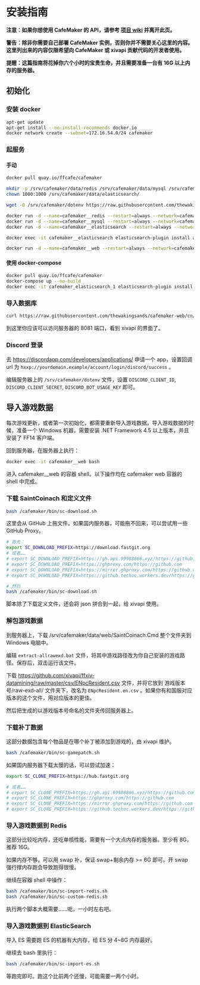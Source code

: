 # 安装指南

**注意：如果你想使用 CafeMaker 的 API，请参考 [项目 wiki](https://github.com/thewakingsands/cafemaker/wiki) 并离开此页。**

**警告：除非你需要自己部署 CafeMaker 实例，否则你并不需要关心这里的内容。这里列出来的内容仅限希望向 CafeMaker 或 xivapi 贡献代码的开发者使用。**

**提醒：这篇指南将花掉你六个小时的宝贵生命，并且需要准备一台有 16G 以上内存的服务器。**

## 初始化

### 安装 docker

```bash
apt-get update
apt-get install --no-install-recommends docker.io
docker network create --subnet=172.16.54.0/24 cafemaker 
```

### 起服务

#### 手动

```bash
docker pull quay.io/ffcafe/cafemaker

mkdir -p /srv/cafemaker/data/redis /srv/cafemaker/data/mysql /srv/cafemaker/data/elasticsearch /srv/cafemaker/data/web
chown 1000:1000 /srv/cafemaker/data/elasticsearch/

wget -O /srv/cafemaker/dotenv https://raw.githubusercontent.com/thewakingsands/cafemaker-web/cn/.env.dist

docker run -d --name=cafemaker__redis --restart=always --network=cafemaker -v /srv/cafemaker/data/redis:/data redis
docker run -d --name=cafemaker__mysql --restart=always --network=cafemaker -v /srv/cafemaker/data/mysql:/var/lib/mysql -e MYSQL_ROOT_PASSWORD=root mysql:5.7
docker run -d --name=cafemaker__elasticsearch --restart=always --network=cafemaker -e "discovery.type=single-node" -e "ES_JAVA_OPTS=-Xms4G -Xmx4G" -v /srv/cafemaker/data/elasticsearch:/usr/share/elasticsearch/data elasticsearch:6.8.1

docker exec -it cafemaker__elasticsearch elasticsearch-plugin install analysis-smartcn

docker run -d --name=cafemaker__web --restart=always --network=cafemaker -p 8081:80 -v /srv/cafemaker/data/web:/vagrant/data -v /srv/cafemaker/dotenv:/vagrant/.env quay.io/ffcafe/cafemaker
```

#### 使用 docker-compose

```bash
docker pull quay.io/ffcafe/cafemaker
docker-compose up --no-build
docker exec -it cafemaker_elasticsearch_1 elasticsearch-plugin install analysis-smartcn
```

### 导入数据库

```bash
curl https://raw.githubusercontent.com/thewakingsands/cafemaker-web/cn/vm/Database.sql | docker exec -i cafemaker__mysql mysql -uroot -proot
```

到这里你应该可以访问服务器的 8081 端口，看到 xivapi 的界面了。

### Discord 登录

去 https://discordapp.com/developers/applications/ 申请一个 app，设置回调 url 为 `hxxp://yourdomain.example/account/login/discord/success` 。

编辑服务器上的 `/srv/cafemaker/dotenv` 文件，设置 `DISCORD_CLIENT_ID`, `DISCORD_CLIENT_SECRET`, `DISCORD_BOT_USAGE_KEY` 即可。

## 导入游戏数据

每次游戏更新，或者第一次初始化，都需要重新导入游戏数据。导入游戏数据的时候，准备一个 Windows 机器，需要安装 .NET Framework 4.5 以上版本，并且安装了 FF14 客户端。

回到服务器，在服务器上执行：

```bash
docker exec -it cafemaker__web bash
```

进入 cafemaker__web 的容器 shell。以下操作均在 cafemaker web 容器的 shell 中完成。

### 下载 SaintCoinach 和定义文件

```bash
bash /cafemaker/bin/sc-download.sh
```

这里会从 GitHub 上拖文件。如果国内服务器，可能拖不回来，可以尝试用一些 GitHub Proxy。

```bash
# 首先：
export SC_DOWNLOAD_PREFIX=https://download.fastgit.org
# 或者……
# export SC_DOWNLOAD_PREFIX=https://gh.api.99988866.xyz/https://github.com
# export SC_DOWNLOAD_PREFIX=https://ghproxy.com/https://github.com
# export SC_DOWNLOAD_PREFIX=https://mirror.ghproxy.com/https://github.com
# export SC_DOWNLOAD_PREFIX=https://github.techoc.workers.dev/https://github.com

# 然后
bash /cafemaker/bin/sc-download.sh
```

脚本除了下载定义文件，还会将 json 拼合到一起，给 xivapi 使用。

### 解包游戏数据

到服务器上，下载 /srv/cafemaker/data/web/SaintCoinach.Cmd 整个文件夹到 Windows 电脑中。

编辑 `extract-allrawexd.bat` 文件，将其中游戏路径改为你自己安装的游戏路径。保存后，双击运行该文件。

下载 https://github.com/xivapi/ffxiv-datamining/raw/master/csv/ENpcResident.csv 文件，并将它放到 游戏版本号/raw-exd-all/ 文件夹下，改名为 `ENpcResident.en.csv` 。如果你有和国服对应版本的这个文件，用对应版本的更佳。

然后把生成的以游戏版本号命名的文件夹传回服务器上。

### 下载补丁数据

这部分数据包含每个物品是在哪个补丁被添加到游戏的，由 xivapi 维护。

```bash
bash /cafemaker/bin/sc-gamepatch.sh
```

如果国内服务器下载太慢的话，可以尝试加速：

```bash
export SC_CLONE_PREFIX=https://hub.fastgit.org

# 或者……
# export SC_CLONE_PREFIX=https://gh.api.99988866.xyz/https://github.com
# export SC_CLONE_PREFIX=https://ghproxy.com/https://github.com
# export SC_CLONE_PREFIX=https://mirror.ghproxy.com/https://github.com
# export SC_CLONE_PREFIX=https://github.techoc.workers.dev/https://github.com
```

### 导入游戏数据到 Redis

这部分比较吃内存，还吃单核性能，需要有一个大点内存的服务器。至少有 8G，推荐 16G。

如果内存不够，可以用 swap 补，保证 swap+剩余内存 >= 6G 即可。开 swap 强行撑内存跑会导致跑得很慢。

继续在容器 shell 中操作：

```bash
bash /cafemaker/bin/sc-import-redis.sh
bash /cafemaker/bin/sc-custom-redis.sh
```

执行两个脚本大概需要……呃，一小时左右吧。

### 导入游戏数据到 ElasticSearch

导入 ES 需要跑 ES 的机器有大内存，给 ES 分 4~8G 内存最好。

继续去 bash 里执行：

```bash
bash /cafemaker/bin/sc-import-es.sh
```

等跑完即可。跑这个比前两个还慢，可能需要一两个小时。
